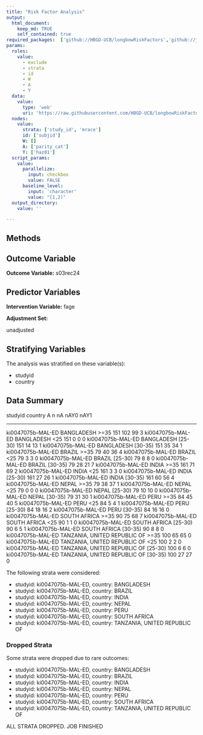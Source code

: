 ```yaml
---
title: "Risk Factor Analysis"
output: 
  html_document:
    keep_md: TRUE
    self_contained: true
required_packages:  ['github://HBGD-UCB/longbowRiskFactors','github://jeremyrcoyle/skimr@vector_types', 'github://tlverse/delayed']
params:
  roles:
    value:
      - exclude
      - strata
      - id
      - W
      - A
      - Y
  data: 
    value: 
      type: 'web'
      uri: 'https://raw.githubusercontent.com/HBGD-UCB/longbowRiskFactors/master/inst/sample_data/birthwt_data.rdata'
  nodes:
    value:
      strata: ['study_id', 'mrace']
      id: ['subjid']
      W: []
      A: ['parity_cat']
      Y: ['haz01']
  script_params:
    value:
      parallelize:
        input: checkbox
        value: FALSE
      baseline_level:
        input: 'character'
        value: "[1,2)"
  output_directory:
    value: ''

---
```








## Methods
## Outcome Variable

**Outcome Variable:** s03rec24

## Predictor Variables

**Intervention Variable:** fage

**Adjustment Set:**

unadjusted

## Stratifying Variables

The analysis was stratified on these variable(s):

* studyid
* country

## Data Summary

studyid             country                        A            n    nA   nAY0   nAY1
------------------  -----------------------------  --------  ----  ----  -----  -----
ki0047075b-MAL-ED   BANGLADESH                     >=35       151   102     99      3
ki0047075b-MAL-ED   BANGLADESH                     <25        151     0      0      0
ki0047075b-MAL-ED   BANGLADESH                     [25-30)    151    14     13      1
ki0047075b-MAL-ED   BANGLADESH                     [30-35)    151    35     34      1
ki0047075b-MAL-ED   BRAZIL                         >=35        79    40     36      4
ki0047075b-MAL-ED   BRAZIL                         <25         79     3      3      0
ki0047075b-MAL-ED   BRAZIL                         [25-30)     79     8      8      0
ki0047075b-MAL-ED   BRAZIL                         [30-35)     79    28     21      7
ki0047075b-MAL-ED   INDIA                          >=35       161    71     69      2
ki0047075b-MAL-ED   INDIA                          <25        161     3      3      0
ki0047075b-MAL-ED   INDIA                          [25-30)    161    27     26      1
ki0047075b-MAL-ED   INDIA                          [30-35)    161    60     56      4
ki0047075b-MAL-ED   NEPAL                          >=35        79    38     37      1
ki0047075b-MAL-ED   NEPAL                          <25         79     0      0      0
ki0047075b-MAL-ED   NEPAL                          [25-30)     79    10     10      0
ki0047075b-MAL-ED   NEPAL                          [30-35)     79    31     30      1
ki0047075b-MAL-ED   PERU                           >=35        84    45     40      5
ki0047075b-MAL-ED   PERU                           <25         84     5      4      1
ki0047075b-MAL-ED   PERU                           [25-30)     84    18     16      2
ki0047075b-MAL-ED   PERU                           [30-35)     84    16     16      0
ki0047075b-MAL-ED   SOUTH AFRICA                   >=35        90    75     68      7
ki0047075b-MAL-ED   SOUTH AFRICA                   <25         90     1      1      0
ki0047075b-MAL-ED   SOUTH AFRICA                   [25-30)     90     6      5      1
ki0047075b-MAL-ED   SOUTH AFRICA                   [30-35)     90     8      8      0
ki0047075b-MAL-ED   TANZANIA, UNITED REPUBLIC OF   >=35       100    65     65      0
ki0047075b-MAL-ED   TANZANIA, UNITED REPUBLIC OF   <25        100     2      2      0
ki0047075b-MAL-ED   TANZANIA, UNITED REPUBLIC OF   [25-30)    100     6      6      0
ki0047075b-MAL-ED   TANZANIA, UNITED REPUBLIC OF   [30-35)    100    27     27      0


The following strata were considered:

* studyid: ki0047075b-MAL-ED, country: BANGLADESH
* studyid: ki0047075b-MAL-ED, country: BRAZIL
* studyid: ki0047075b-MAL-ED, country: INDIA
* studyid: ki0047075b-MAL-ED, country: NEPAL
* studyid: ki0047075b-MAL-ED, country: PERU
* studyid: ki0047075b-MAL-ED, country: SOUTH AFRICA
* studyid: ki0047075b-MAL-ED, country: TANZANIA, UNITED REPUBLIC OF

### Dropped Strata

Some strata were dropped due to rare outcomes:

* studyid: ki0047075b-MAL-ED, country: BANGLADESH
* studyid: ki0047075b-MAL-ED, country: BRAZIL
* studyid: ki0047075b-MAL-ED, country: INDIA
* studyid: ki0047075b-MAL-ED, country: NEPAL
* studyid: ki0047075b-MAL-ED, country: PERU
* studyid: ki0047075b-MAL-ED, country: SOUTH AFRICA
* studyid: ki0047075b-MAL-ED, country: TANZANIA, UNITED REPUBLIC OF


ALL STRATA DROPPED. JOB FINISHED














